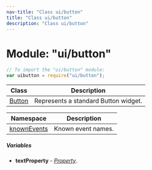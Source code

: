 ```yaml
---
nav-title: "Class ui/button"
title: "Class ui/button"
description: "Class ui/button"
---
```

# Module: "ui/button"

``` JavaScript
// To import the "ui/button" module:
var uibutton = require("ui/button");
```

Class | Description
------|------------
[Button](../../ui/button/Button.md) | Represents a standard Button widget.

Namespace | Description
------|------------
[knownEvents](../../ui/button/knownEvents/) | Known event names.

##### Variables
 - **textProperty** - [_Property_](../../ui/core/dependency-observable/Property.md).